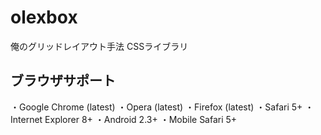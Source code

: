 # olexbox
俺のグリッドレイアウト手法 CSSライブラリ

## ブラウザサポート
・Google Chrome (latest)
・Opera (latest)
・Firefox (latest)
・Safari 5+
・Internet Explorer 8+
・Android 2.3+
・Mobile Safari 5+
